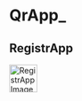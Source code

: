 # QrApp_

<div>
  <h2>RegistrApp</h2>
</div>
<div>
  <img src="https://github.com/caillanes/QrApp_/assets/107156396/a76a31eb-e9da-40fd-982d-5af2b80b0dce" alt="RegistrApp Image" style="width: 50px; height: 50px;">
</div>

